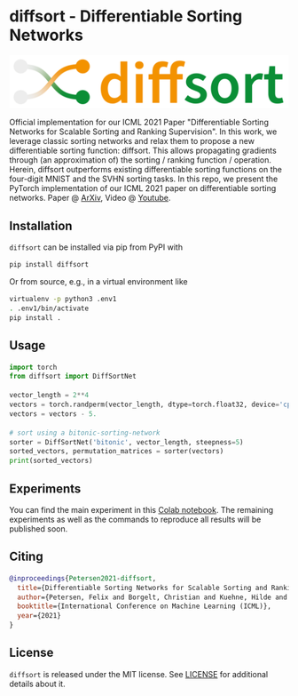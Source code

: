 # diffsort - Differentiable Sorting Networks

![diffsort_logo](diffsort_logo.png)

Official implementation for our ICML 2021 Paper "Differentiable Sorting Networks for Scalable Sorting and Ranking Supervision".
In this work, we leverage classic sorting networks and relax them to propose a new differentiable sorting function: diffsort.
This allows propagating gradients through (an approximation of) the sorting / ranking function / operation.
Herein, diffsort outperforms existing differentiable sorting functions on the four-digit MNIST and the SVHN sorting tasks.
In this repo, we present the PyTorch implementation of our ICML 2021 paper on differentiable sorting networks.
Paper @ [ArXiv](https://arxiv.org/pdf/2105.04019.pdf),
Video @ [Youtube](https://www.youtube.com/watch?v=38dvqdYEs1o).

## Installation

`diffsort` can be installed via pip from PyPI with
```bash
pip install diffsort
```

Or from source, e.g., in a virtual environment like
```bash
virtualenv -p python3 .env1
. .env1/bin/activate
pip install .
```

## Usage

```python
import torch
from diffsort import DiffSortNet

vector_length = 2**4
vectors = torch.randperm(vector_length, dtype=torch.float32, device='cpu', requires_grad=True).view(1, -1)
vectors = vectors - 5.

# sort using a bitonic-sorting-network
sorter = DiffSortNet('bitonic', vector_length, steepness=5)
sorted_vectors, permutation_matrices = sorter(vectors)
print(sorted_vectors)
```

## Experiments

You can find the main experiment in this [Colab notebook](https://colab.research.google.com/drive/1q0TZFFYB9FlOJYWKt0_7ZaXQT190anhm?usp=sharing).
The remaining experiments as well as the commands to reproduce all results will be published soon.

## Citing

```bibtex
@inproceedings{Petersen2021-diffsort,
  title={Differentiable Sorting Networks for Scalable Sorting and Ranking Supervision},
  author={Petersen, Felix and Borgelt, Christian and Kuehne, Hilde and Deussen, Oliver},
  booktitle={International Conference on Machine Learning (ICML)},
  year={2021}
}
```

## License

`diffsort` is released under the MIT license. See [LICENSE](LICENSE) for additional details about it.

